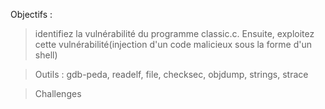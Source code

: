 Objectifs : 
> identifiez la vulnérabilité du programme classic.c. Ensuite, exploitez cette vulnérabilité(injection d'un code malicieux sous la forme d'un shell)

> Outils : gdb-peda, readelf, file, checksec, objdump, strings, strace

> Challenges 
